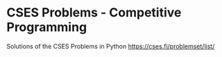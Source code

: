 # CSES Problems - Competitive Programming
Solutions of the CSES Problems in Python
https://cses.fi/problemset/list/
